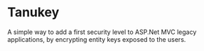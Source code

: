 # Tanukey
A simple way to add a first security level to ASP.Net MVC legacy applications, by encrypting entity keys exposed to the users.
